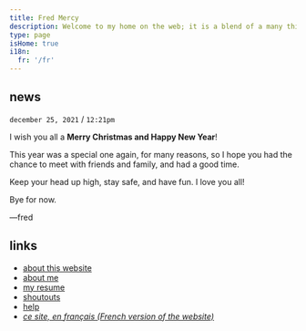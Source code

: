 ```yaml
---
title: Fred Mercy
description: Welcome to my home on the web; it is a blend of a many things. It's a portfolio, a repository of public notes, a way to express myself creatively, a blog, and anything else I want it to be. Feel free to browse and let me know if you need anything, eh? Alright, cool.
type: page
isHome: true
i18n:
  fr: '/fr'
---
```


## news

<aside>

`december 25, 2021` / `12:21pm`

I wish you all a **Merry Christmas and Happy New Year**!

This year was a special one again, for many reasons, so I hope you had the chance to meet with friends and family, and had a good time.

Keep your head up high, stay safe, and have fun. I love you all!

Bye for now.

—fred

</aside>

## links

* [about this website](/about)
* [about me](/about-me)
* [my resume](/resume)
* [shoutouts](/shoutouts)
* [help](/help)
* *[ce site, en français (French version of the website)](/fr)*

